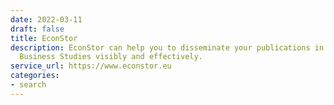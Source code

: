 ```yaml
---
date: 2022-03-11
draft: false
title: EconStor
description: EconStor can help you to disseminate your publications in Economics and
  Business Studies visibly and effectively.
service_url: https://www.econstor.eu
categories:
- search
---
```



